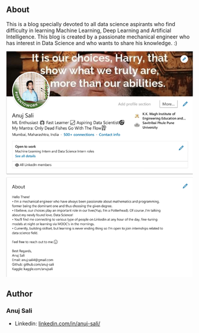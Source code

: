 ## About
This is a blog specially devoted to all data science aspirants who find difficulty in learning Machine Learning, Deep Learning and Artificial Intelligence. This blog is created by a passionate mechanical engineer who has interest in Data Science and who wants to share his knowledge. :)

![Linkedin](/img/Linkedin-1.jpg "Emerald")


## Author

### Anuj Sali

- Linkedin: [linkedin.com/in/anuj-sali/](https://www.linkedin.com/in/anuj-sali/)
